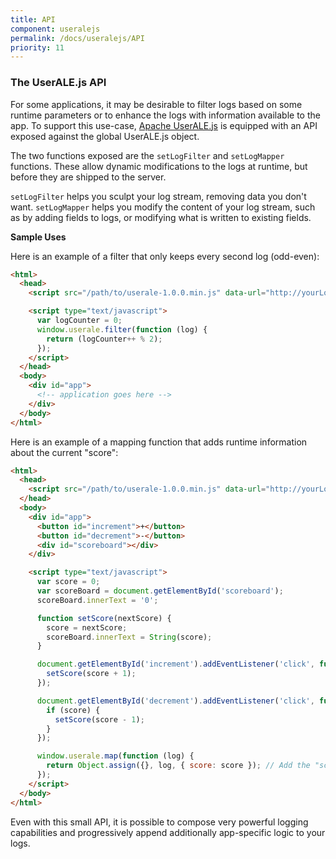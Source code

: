 ```yaml
---
title: API
component: useralejs
permalink: /docs/useralejs/API
priority: 11
---
```


### The UserALE.js API

For some applications, it may be desirable to filter logs based on some runtime parameters or to enhance the logs with information available to the app. To support this use-case, [Apache UserALE.js](https://github.com/apache/incubator-flagon-useralejs) is equipped with an API exposed against the global UserALE.js object.

The two functions exposed are the `setLogFilter` and `setLogMapper` functions. These allow dynamic modifications to the logs at runtime, but before they are shipped to the server.

`setLogFilter` helps you sculpt your log stream, removing data you don't want.
`setLogMapper` helps you modify the content of your log stream, such as by adding fields to logs, or modifying what is written to existing fields.

**Sample Uses**

Here is an example of a filter that only keeps every second log (odd-even):
```html
<html>
  <head>
    <script src="/path/to/userale-1.0.0.min.js" data-url="http://yourLoggingUrl"></script>

    <script type="text/javascript">
      var logCounter = 0;
      window.userale.filter(function (log) {
        return (logCounter++ % 2);
      });
    </script>
  </head>
  <body>
    <div id="app">
      <!-- application goes here -->
    </div>
  </body>
</html>
```

Here is an example of a mapping function that adds runtime information about the current "score":
```html
<html>
  <head>
    <script src="/path/to/userale-1.0.0.min.js" data-url="http://yourLoggingUrl"></script>
  </head>
  <body>
    <div id="app">
      <button id="increment">+</button>
      <button id="decrement">-</button>
      <div id="scoreboard"></div>
    </div>

    <script type="text/javascript">
      var score = 0;
      var scoreBoard = document.getElementById('scoreboard');
      scoreBoard.innerText = '0';

      function setScore(nextScore) {
        score = nextScore;
        scoreBoard.innerText = String(score);
      }

      document.getElementById('increment').addEventListener('click', function () {
        setScore(score + 1);
      });

      document.getElementById('decrement').addEventListener('click', function () {
        if (score) {
          setScore(score - 1);
        }
      });

      window.userale.map(function (log) {
        return Object.assign({}, log, { score: score }); // Add the "score" property to the log
      });
    </script>
  </body>
</html>
```

Even with this small API, it is possible to compose very powerful logging capabilities and progressively append additionally app-specific logic to your logs.

